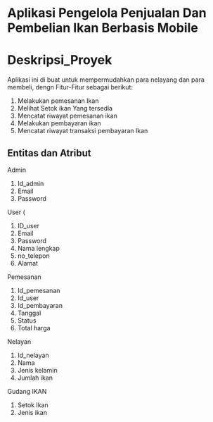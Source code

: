 # Aplikasi Pengelola Penjualan Dan Pembelian Ikan Berbasis Mobile



# Deskripsi_Proyek
Aplikasi ini di buat untuk mempermudahkan para nelayang dan para membeli, dengn Fitur-Fitur sebagai berikut:
1. Melakukan pemesanan Ikan 
2. Melihat Setok ikan Yang tersedia
3. Mencatat riwayat pemesanan ikan
4. Melakukan pembayaran ikan 
5. Mencatat riwayat transaksi pembayaran Ikan

## Entitas dan Atribut

Admin
1. Id_admin
2. Email
3. Password


User ( 
1. ID_user
2. Email
3. Password
4. Nama lengkap
5. no_telepon
6. Alamat


Pemesanan
1. Id_pemesanan
2. Id_user
3. Id_pembayaran
4. Tanggal
5. Status
6. Total harga

Nelayan
1. Id_nelayan
2. Nama
3. Jenis kelamin
4. Jumlah ikan

Gudang IKAN
1. Setok Ikan
2. Jenis ikan
